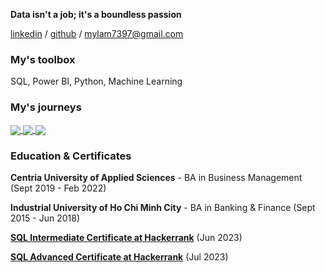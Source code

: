 **Data isn't a job; it's a boundless passion**


[linkedin](https://www.linkedin.com/in/mylamke/) / [github](https://github.com/mylamke) / mylam7397@gmail.com

### **My's toolbox**
SQL, Power BI, Python, Machine Learning
 
### **My's journeys**

<a href="https://github.com/mylamke/PBI">
  <!-- Change the `github-readme-stats.anuraghazra1.vercel.app` to `github-readme-stats.vercel.app`  -->
  <img align="center" src="https://github-readme-stats.vercel.app/api/pin/?username=mylam7&repo=PBI&theme=shadow_blue" />
</a>  
<a href="https://github.com/mylamke/Explore-Ecommerce-Dataset">
  <!-- Change the `github-readme-stats.anuraghazra1.vercel.app` to `github-readme-stats.vercel.app`  -->
  <img align="center" src="https://github-readme-stats.vercel.app/api/pin/?username=mylamke&repo=Explore-Ecommerce-Dataset&theme=shadow_blue" />
</a>  
<a href="https://github.com/mylamke/ML_4G_service_project">
  <!-- Change the `github-readme-stats.anuraghazra1.vercel.app` to `github-readme-stats.vercel.app`  -->
  <img align="center" src="https://github-readme-stats.vercel.app/api/pin/?username=mylamke&repo=ML_4G_service_project&theme=shadow_blue" />
</a>  

### **Education & Certificates**
**Centria University of  Applied Sciences** - BA in Business Management	 (Sept 2019 - Feb 2022)

**Industrial University of Ho Chi Minh City** - BA in Banking & Finance (Sept 2015 - Jun 2018)

[**SQL Intermediate Certificate at Hackerrank**](https://www.hackerrank.com/certificates/17b0cfed2ea2) (Jun 2023)

[**SQL Advanced Certificate at Hackerrank**](https://www.hackerrank.com/certificates/2f2af6f89d1c) (Jul 2023)

